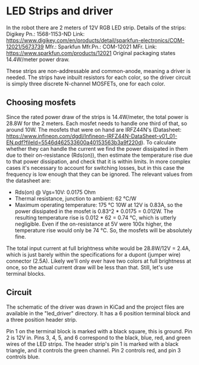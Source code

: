 
# LED Strips and driver

In the robot there are 2 meters of 12V RGB LED strip.
Details of the strips:
    Digikey Pn.: 1568-1153-ND
    Link: https://www.digikey.com/en/products/detail/sparkfun-electronics/COM-12021/5673739
    Mfr.: Sparkfun
    Mfr.Pn.: COM-12021
    MFr. Link: https://www.sparkfun.com/products/12021
    Original packaging states 14.4W/meter power draw.

These strips are non-addressable and common-anode, meaning a driver is needed.
The strips have inbuilt resistors for each color, so the driver circuit is 
simply three discrete N-channel MOSFETs, one for each color.

## Choosing mosfets
Since the rated power draw of the strips is 14.4W/meter, the total power is 
28.8W for the 2 meters. Each mosfet needs to handle one third of that, so 
around 10W. The mosfets that were on hand are IRFZ44N's 
    (Datasheet: https://www.infineon.com/dgdl/Infineon-IRFZ44N-DataSheet-v01_01-EN.pdf?fileId=5546d462533600a40153563b3a9f220d).
To calculate whether they can handle the current we find the power dissipated in
them due to their on-resistance (Rds(on)), then estimate the temperature rise 
due to that power dissipation, and check that it is within limits.
In more complex cases it's necessary to account for switching losses, but in 
this case the frequency is low enough that they can be ignored.
The relevant values from the datasheet are:
- Rds(on) @ Vgs=10V: 0.0175 Ohm 
- Thermal resistance, junction to ambient: 62 °C/W
- Maximum operating temperature: 175 °C
10W at 12V is 0.83A, so the power dissipated in the mosfet is 
    0.83^2 * 0.0175 = 0.012W.
The resulting temperature rise is 0.012 * 62 = 0.74 °C, which is utterly negligible.
Even if the on-resistance at 5V were 100x higher, the temperature rise would 
only be 74 °C.
So, the mosfets will be absolutely fine.

The total input current at full brightness white would be 28.8W/12V = 2.4A, 
which is just barely within the specifications for a dupont (jumper wire) connector (2.5A). Likely we'll only ever have two colors at full brightness at 
once, so the actual current draw will be less than that.
Still, let's use  terminal blocks.

## Circuit
The schematic of the driver was drawn in KiCad and the project files are 
available in the "led_driver" directory. It has a 6 position terminal block and 
a three position header strip.

Pin 1 on the terminal block is marked with a black square, this is ground.
Pin 2 is 12V in. Pins 3, 4, 5, and 6 correspond to the black, blue, red, and 
green wires of the LED strips.
The header strip's pin 1 is marked with a black triangle, and it controls the 
green channel. Pin 2 controls red, and pin 3 controls blue.